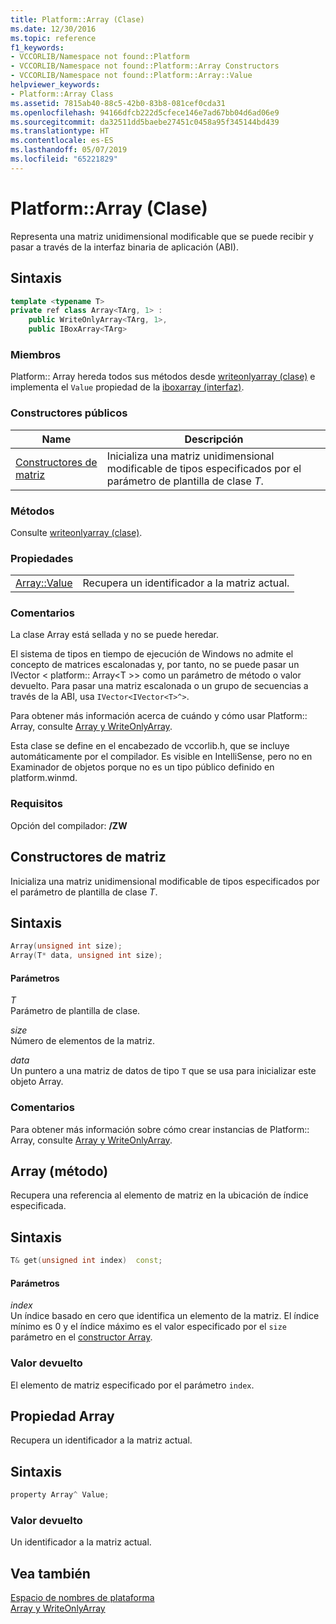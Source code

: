 ```yaml
---
title: Platform::Array (Clase)
ms.date: 12/30/2016
ms.topic: reference
f1_keywords:
- VCCORLIB/Namespace not found::Platform
- VCCORLIB/Namespace not found::Platform::Array Constructors
- VCCORLIB/Namespace not found::Platform::Array::Value
helpviewer_keywords:
- Platform::Array Class
ms.assetid: 7815ab40-88c5-42b0-83b8-081cef0cda31
ms.openlocfilehash: 94166dfcb222d5cfece146e7ad67bb04d6ad06e9
ms.sourcegitcommit: da32511dd5baebe27451c0458a95f345144bd439
ms.translationtype: HT
ms.contentlocale: es-ES
ms.lasthandoff: 05/07/2019
ms.locfileid: "65221829"
---
```

# <a name="platformarray-class"></a>Platform::Array (Clase)

Representa una matriz unidimensional modificable que se puede recibir y pasar a través de la interfaz binaria de aplicación (ABI).

## <a name="syntax"></a>Sintaxis

```cpp
template <typename T>
private ref class Array<TArg, 1> :
    public WriteOnlyArray<TArg, 1>,
    public IBoxArray<TArg>
```

### <a name="members"></a>Miembros

Platform:: Array hereda todos sus métodos desde [writeonlyarray (clase)](../cppcx/platform-writeonlyarray-class.md) e implementa el `Value` propiedad de la [iboxarray (interfaz)](../cppcx/platform-iboxarray-interface.md).

### <a name="public-constructors"></a>Constructores públicos

|Name|Descripción|
|----------|-----------------|
|[Constructores de matriz](#ctor)|Inicializa una matriz unidimensional modificable de tipos especificados por el parámetro de plantilla de clase *T*.|

### <a name="methods"></a>Métodos

Consulte [writeonlyarray (clase)](../cppcx/platform-writeonlyarray-class.md).

### <a name="properties"></a>Propiedades

|||
|-|-|
|[Array::Value](#value)|Recupera un identificador a la matriz actual.|

### <a name="remarks"></a>Comentarios

La clase Array está sellada y no se puede heredar.

El sistema de tipos en tiempo de ejecución de Windows no admite el concepto de matrices escalonadas y, por tanto, no se puede pasar un IVector < platform:: Array\<T >> como un parámetro de método o valor devuelto. Para pasar una matriz escalonada o un grupo de secuencias a través de la ABI, usa `IVector<IVector<T>^>`.

Para obtener más información acerca de cuándo y cómo usar Platform:: Array, consulte [Array y WriteOnlyArray](../cppcx/array-and-writeonlyarray-c-cx.md).

Esta clase se define en el encabezado de vccorlib.h, que se incluye automáticamente por el compilador. Es visible en IntelliSense, pero no en Examinador de objetos porque no es un tipo público definido en platform.winmd.

### <a name="requirements"></a>Requisitos

Opción del compilador: **/ZW**

## <a name="ctor"></a>  Constructores de matriz

Inicializa una matriz unidimensional modificable de tipos especificados por el parámetro de plantilla de clase *T*.

## <a name="syntax"></a>Sintaxis

```cpp
Array(unsigned int size);
Array(T* data, unsigned int size);
```

#### <a name="parameters"></a>Parámetros

*T*<br/>
Parámetro de plantilla de clase.

*size*<br/>
Número de elementos de la matriz.

*data*<br/>
Un puntero a una matriz de datos de tipo `T` que se usa para inicializar este objeto Array.

### <a name="remarks"></a>Comentarios

Para obtener más información sobre cómo crear instancias de Platform:: Array, consulte [Array y WriteOnlyArray](../cppcx/array-and-writeonlyarray-c-cx.md).

## <a name="get"></a>  Array (método)

Recupera una referencia al elemento de matriz en la ubicación de índice especificada.

## <a name="syntax"></a>Sintaxis

```cpp
T& get(unsigned int index)  const;
```

#### <a name="parameters"></a>Parámetros

*index*<br/>
Un índice basado en cero que identifica un elemento de la matriz. El índice mínimo es 0 y el índice máximo es el valor especificado por el `size` parámetro en el [constructor Array](#ctor).

### <a name="return-value"></a>Valor devuelto

El elemento de matriz especificado por el parámetro `index`.

## <a name="value"></a>  Propiedad Array

Recupera un identificador a la matriz actual.

## <a name="syntax"></a>Sintaxis

```cpp
property Array^ Value;
```

### <a name="return-value"></a>Valor devuelto

Un identificador a la matriz actual.

## <a name="see-also"></a>Vea también

[Espacio de nombres de plataforma](../cppcx/platform-namespace-c-cx.md)<br/>
[Array y WriteOnlyArray](../cppcx/array-and-writeonlyarray-c-cx.md)
